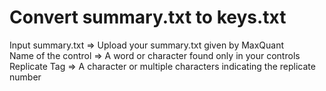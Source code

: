 # Convert summary.txt to keys.txt

Input summary.txt => Upload your summary.txt given by MaxQuant  
Name of the control => A word or character found only in your controls  
Replicate Tag => A character or multiple characters indicating the replicate number
